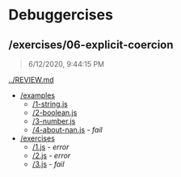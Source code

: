 # Debuggercises 

## /exercises/06-explicit-coercion 

> 6/12/2020, 9:44:15 PM 

[../REVIEW.md](../REVIEW.md)

- [/examples](./examples/REVIEW.md)
  - [/1-string.js](./examples/REVIEW.md#1-stringjs)  
  - [/2-boolean.js](./examples/REVIEW.md#2-booleanjs)  
  - [/3-number.js](./examples/REVIEW.md#3-numberjs)  
  - [/4-about-nan.js](./examples/REVIEW.md#4-about-nanjs) - _fail_ 
- [/exercises](./exercises/REVIEW.md)
  - [/1.js](./exercises/REVIEW.md#1js) - _error_ 
  - [/2.js](./exercises/REVIEW.md#2js) - _error_ 
  - [/3.js](./exercises/REVIEW.md#3js) - _fail_ 

